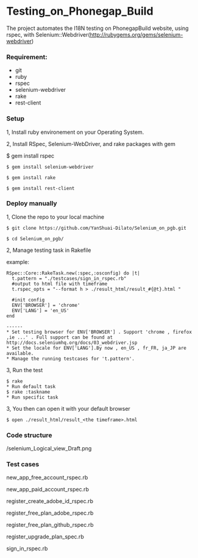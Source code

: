 Testing_on_Phonegap_Build
===============
The project automates the I18N testing on PhonegapBuild website, using rspec, with Selenium::Webdriver(http://rubygems.org/gems/selenium-webdriver) 

### Requirement:

- git
- ruby
- rspec
- selenium-webdriver
- rake
- rest-client

### Setup

1, Install ruby environement on your Operating System. 

2, Install RSpec, Selenium-WebDriver, and rake packages with gem

  $ gem install rspec

	$ gem install selenium-webdriver

	$ gem install rake
	
	$ gem install rest-client

### Deploy manually 

1, Clone the repo to your local machine
	
	$ git clone https://github.com/YanShuai-Dilato/Selenium_on_pgb.git
	
	$ cd Selenium_on_pgb/

2, Manage testing task in Rakefile

   example:
	
    RSpec::Core::RakeTask.new(:spec,:osconfig) do |t|
      t.pattern = "./testcases/sign_in_rspec.rb"  
      #output to html file with timeframe
      t.rspec_opts = "--format h > ./result_html/result_#{@t}.html "
      
	  #init config
      ENV['BROWSER'] = 'chrome'
      ENV['LANG'] = 'en_US'
    end
    
    ------
    * Set testing browser for ENV['BROWSER'] . Support 'chrome , firefox ,ie ...' . Full support can be found at 
    http://docs.seleniumhq.org/docs/03_webdriver.jsp
    * Set the locale for ENV['LANG'].By now , en_US , fr_FR, ja_JP are available.
    * Manage the running testcases for 't.pattern'.
    
3, Run the test 
	
	$ rake
	* Run default task
	$ rake :taskname
	* Run specific task
	

	
3, You then can open it with your default browser
	
	$ open ./result_html/result_<the timeframe>.html
	
	

### Code structure
<root>/selenium_Logical_view_Draft.png


### Test cases 


new_app_free_account_rspec.rb

new_app_paid_account_rspec.rb

register_create_adobe_id_rspec.rb

register_free_plan_adobe_rspec.rb

register_free_plan_github_rspec.rb

register_upgrade_plan_spec.rb

sign_in_rspec.rb
